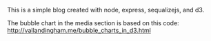 

This is a simple blog created with node, express, sequalizejs, and d3.

The bubble chart in the media section is based on this code:  http://vallandingham.me/bubble_charts_in_d3.html